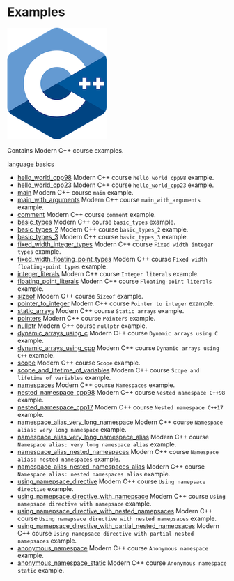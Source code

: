 # Examples

![logo](../docs/pictures/logo.png)

Contains Modern C++ course examples.

[language basics](language_basics/README.md)

* [hello_world_cpp98](language_basics/hello_world_cpp98/README.md) Modern C++ course `hello_world_cpp98` example.
* [hello_world_cpp23](language_basics/hello_world_cpp23/README.md) Modern C++ course `hello_world_cpp23` example.
* [main](language_basics/main/README.md) Modern C++ course `main` example.
* [main_with_arguments](language_basics/main_with_arguments/README.md) Modern C++ course `main_with_arguments` example.
* [comment](language_basics/comment/README.md) Modern C++ course `comment` example.
* [basic_types](language_basics/basic_types/README.md) Modern C++ course `basic_types` example.
* [basic_types_2](language_basics/basic_types_2/README.md) Modern C++ course `basic_types_2` example.
* [basic_types_3](language_basics/basic_types_3/README.md) Modern C++ course `basic_types_3` example.
* [fixed_width_integer_types](language_basics/fixed_width_integer_types/README.md) Modern C++ course `Fixed width integer types` example.
* [fixed_width_floating_point_types](language_basics/fixed_width_floating_point_types/README.md) Modern C++ course `Fixed width floating-point types` example.
* [integer_literals](language_basics/integer_literals/README.md) Modern C++ course `Integer literals` example.
* [floating_point_literals](language_basics/floating_point_literals/README.md) Modern C++ course `Floating-point literals` example.
* [sizeof](language_basics/sizeof/README.md) Modern C++ course `Sizeof` example.
* [pointer_to_integer](language_basics/pointer_to_integer/README.md) Modern C++ course `Pointer to integer` example.
* [static_arrays](language_basics/static_arrays/README.md) Modern C++ course `Static arrays` example.
* [pointers](language_basics/pointers/README.md) Modern C++ course `Pointers` example.
* [nullptr](language_basics/nullptr/README.md) Modern C++ course `nullptr` example.
* [dynamic_arrays_using_c](language_basics/dynamic_arrays_using_c/README.md) Modern C++ course `Dynamic arrays using C` example.
* [dynamic_arrays_using_cpp](language_basics/dynamic_arrays_using_cpp/README.md) Modern C++ course `Dynamic arrays using C++` example.
* [scope](language_basics/scope/README.md) Modern C++ course `Scope` example.
* [scope_and_lifetime_of_variables](language_basics/scope_and_lifetime_of_variables/README.md) Modern C++ course `Scope and lifetime of variables` example.
* [namespaces](language_basics/namespaces/README.md) Modern C++ course `Namespaces` example.
* [nested_namespace_cpp98](language_basics/nested_namespace_cpp98/README.md) Modern C++ course `Nested namespace C++98` example.
* [nested_namespace_cpp17](language_basics/nested_namespace_cpp17/README.md) Modern C++ course `Nested namespace C++17` example.
* [namespace_alias_very_long_namespace](language_basics/namespace_alias_very_long_namespace/README.md) Modern C++ course `Namespace alias: very long namespace` example.
* [namespace_alias_very_long_namespace_alias](language_basics/namespace_alias_very_long_namespace_alias/README.md) Modern C++ course `Namespace alias: very long namespace alias` example.
* [namespace_alias_nested_namespaces](language_basics/namespace_alias_nested_namespaces/README.md) Modern C++ course `Namespace alias: nested namespaces` example.
* [namespace_alias_nested_namespaces_alias](language_basics/namespace_alias_nested_namespaces_alias/README.md) Modern C++ course `Namespace alias: nested namespaces alias` example.
* [using_namepsace_directive](language_basics/using_namepsace_directive/README.md) Modern C++ course `Using namepsace directive` example.
* [using_namepsace_directive_with_namepsace](language_basics/using_namepsace_directive_with_namepsace/README.md) Modern C++ course `Using namepsace directive with namepsace` example.
* [using_namepsace_directive_with_nested_namepsaces](language_basics/using_namepsace_directive_with_nested_namepsaces/README.md) Modern C++ course `Using namepsace directive with nested namepsaces` example.
* [using_namepsace_directive_with_partial_nested_namepsaces](language_basics/using_namepsace_directive_with_partial_nested_namepsaces/README.md) Modern C++ course `Using namepsace directive with partial nested namepsaces` example.
* [anonymous_namespace](language_basics/anonymous_namespace/README.md) Modern C++ course `Anonymous namespace` example.
* [anonymous_namespace_static](language_basics/anonymous_namespace_static/README.md) Modern C++ course `Anonymous namespace static` example.
